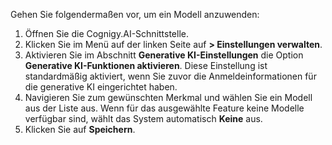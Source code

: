 Gehen Sie folgendermaßen vor, um ein Modell anzuwenden:

1. Öffnen Sie die Cognigy.AI-Schnittstelle.
2. Klicken Sie im Menü auf der linken Seite auf **> Einstellungen verwalten**.
3. Aktivieren Sie im Abschnitt **Generative KI-Einstellungen** die Option **Generative KI-Funktionen aktivieren**. Diese Einstellung ist standardmäßig aktiviert, wenn Sie zuvor die Anmeldeinformationen für die generative KI eingerichtet haben.
4. Navigieren Sie zum gewünschten Merkmal und wählen Sie ein Modell aus der Liste aus. Wenn für das ausgewählte Feature keine Modelle verfügbar sind, wählt das System automatisch **Keine** aus.
5. Klicken Sie auf **Speichern**.